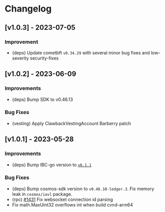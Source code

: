<!--
Guiding Principles:

Changelogs are for humans, not machines.
There should be an entry for every single version.
The same types of changes should be grouped.
Versions and sections should be linkable.
The latest version comes first.
The release date of each version is displayed.
Mention whether you follow Semantic Versioning.

Usage:

Change log entries are to be added to the Unreleased section under the
appropriate stanza (see below). Each entry should ideally include a tag and
the Github issue reference in the following format:

* (<tag>) \#<issue-number> message

The issue numbers will later be link-ified during the release process so you do
not have to worry about including a link manually, but you can if you wish.

Types of changes (Stanzas):

"Features" for new features.
"Improvements" for changes in existing functionality.
"Deprecated" for soon-to-be removed features.
"Bug Fixes" for any bug fixes.
"Client Breaking" for breaking CLI commands and REST routes used by end-users.
"API Breaking" for breaking exported APIs used by developers building on SDK.
"State Machine Breaking" for any changes that result in a different AppState given same genesisState and txList.

Ref: https://keepachangelog.com/en/1.0.0/
-->

# Changelog

## [v1.0.3] - 2023-07-05

### Improvement

- (deps) Update cometbft `v0.34.29` with several minor bug fixes and low-severity security-fixes

## [v1.0.2] - 2023-06-09

### Improvements

- (deps) Bump SDK to v0.46.13

### Bug Fixes

- (vesting) Apply ClawbackVestingAccount Barberry patch


## [v1.0.1] - 2023-05-28

### Improvements

- (deps) Bump IBC-go version to [`v6.1.1`](https://github.com/cosmos/ibc-go/releases/tag/v6.1.1)

### Bug Fixes

- (deps) Bump cosmos-sdk version to `v0.46.10-ledger.3`. 
  Fix memory leak in `cosmos/iavl` package.
- (rpc) [#1431](https://github.com/evmos/evmos/pull/1431) Fix websocket connection id parsing
- Fix math.MaxUint32 overflows int when build cvnd-arm64